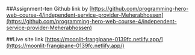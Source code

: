 ##Assignment-ten
Github link by [https://github.com/programming-hero-web-course-4/independent-service-provider-Meherabhossen](https://github.com/programming-hero-web-course-4/independent-service-provider-Meherabhossen)

##Live site link [https://moonlit-frangipane-0139fc.netlify.app/](https://moonlit-frangipane-0139fc.netlify.app/)